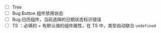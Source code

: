 - [ ] Tree
- [ ] Bug:Button 组件禁用状态
- [ ] Bug:日历组件，当前选择的日期状态标识错误
- [ ] TS ：必填的 + 有默认值的组件属性，在 TS 中，类型自动联合 `undefined`